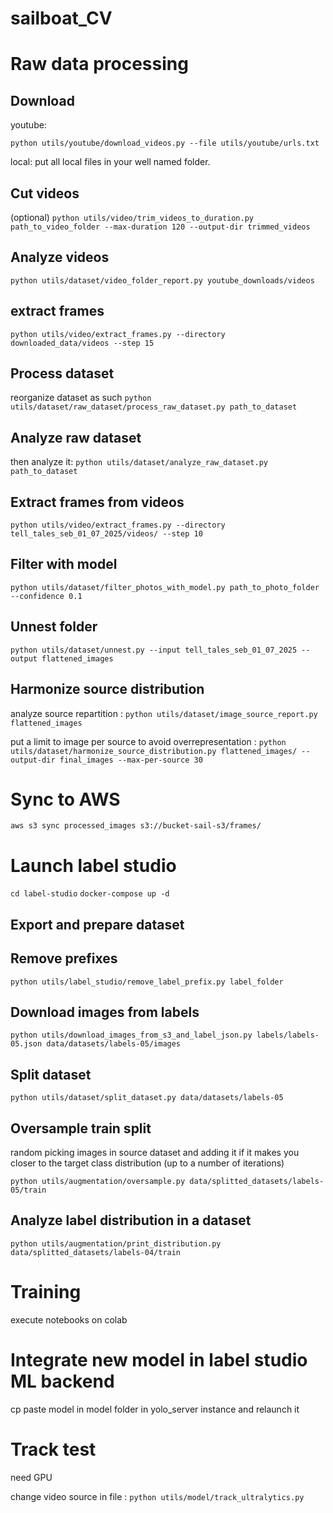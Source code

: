 # sailboat_CV

# Raw data processing 

## Download

youtube:

`python utils/youtube/download_videos.py --file utils/youtube/urls.txt`

local:
put all local files in your well named folder.

## Cut videos
(optional)
`python utils/video/trim_videos_to_duration.py path_to_video_folder --max-duration 120 --output-dir trimmed_videos`

## Analyze videos 

`python utils/dataset/video_folder_report.py youtube_downloads/videos`

## extract frames 

`python utils/video/extract_frames.py --directory downloaded_data/videos --step 15`

## Process dataset
reorganize dataset as such
`python utils/dataset/raw_dataset/process_raw_dataset.py path_to_dataset`

## Analyze raw dataset 
then analyze it:
`python utils/dataset/analyze_raw_dataset.py path_to_dataset`

## Extract frames from videos

`python utils/video/extract_frames.py --directory tell_tales_seb_01_07_2025/videos/ --step 10`

## Filter with model

`python utils/dataset/filter_photos_with_model.py path_to_photo_folder --confidence 0.1`

## Unnest folder

`python utils/dataset/unnest.py --input tell_tales_seb_01_07_2025 --output flattened_images`

## Harmonize source distribution

analyze source repartition :
`python utils/dataset/image_source_report.py flattened_images`

put a limit to image per source to avoid overrepresentation :
`python utils/dataset/harmonize_source_distribution.py flattened_images/ --output-dir final_images --max-per-source 30`

# Sync to AWS

`aws s3 sync processed_images s3://bucket-sail-s3/frames/`

# Launch label studio 

`cd label-studio`
`docker-compose up -d`

## Export and prepare dataset

## Remove prefixes

`python utils/label_studio/remove_label_prefix.py label_folder`

## Download images from labels

`python utils/download_images_from_s3_and_label_json.py labels/labels-05.json data/datasets/labels-05/images`

## Split dataset 

`python utils/dataset/split_dataset.py data/datasets/labels-05`

## Oversample train split 

random picking images in source dataset and adding it if it makes you closer to the target class distribution (up to a number of iterations)

`python utils/augmentation/oversample.py data/splitted_datasets/labels-05/train`

## Analyze label distribution in a dataset 

`python utils/augmentation/print_distribution.py data/splitted_datasets/labels-04/train`

# Training

execute notebooks on colab

# Integrate new model in label studio ML backend

cp paste model in model folder in yolo_server instance and relaunch it

# Track test

need GPU

change video source in file : `python utils/model/track_ultralytics.py` 

